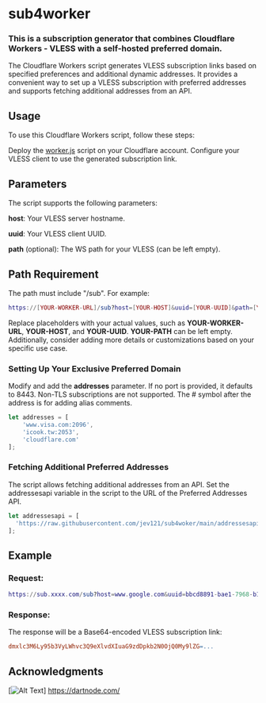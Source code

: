 # sub4worker
### This is a subscription generator that combines Cloudflare Workers - VLESS with a self-hosted preferred domain.
The Cloudflare Workers script generates VLESS subscription links based on specified preferences and additional dynamic addresses. It provides a convenient way to set up a VLESS subscription with preferred addresses and supports fetching additional addresses from an API.

## Usage
To use this Cloudflare Workers script, follow these steps:

Deploy the [worker.js](https://github.com/jev121/sub4worker/blob/main/_worker.js) script on your Cloudflare account.
Configure your VLESS client to use the generated subscription link.

## Parameters
The script supports the following parameters:

**host**: Your VLESS server hostname.

**uuid**: Your VLESS client UUID.

**path** (optional): The WS path for your VLESS (can be left empty).

## Path Requirement
The path must include "/sub". For example:

```lua
https://[YOUR-WORKER-URL]/sub?host=[YOUR-HOST]&uuid=[YOUR-UUID]&path=[YOUR-PATH]
```
Replace placeholders with your actual values, such as **YOUR-WORKER-URL**, **YOUR-HOST**, and **YOUR-UUID**. **YOUR-PATH** can be left empty. Additionally, consider adding more details or customizations based on your specific use case.

### Setting Up Your Exclusive Preferred Domain
Modify and add the **addresses** parameter. If no port is provided, it defaults to 8443. Non-TLS subscriptions are not supported. The # symbol after the address is for adding alias comments.
```js
let addresses = [
	'www.visa.com:2096',
	'icook.tw:2053',
	'cloudflare.com'
];
```

### Fetching Additional Preferred Addresses
The script allows fetching additional addresses from an API. Set the addressesapi variable in the script to the URL of the Preferred Addresses API.
```js
let addressesapi = [
  'https://raw.githubusercontent.com/jev121/sub4woker/main/addressesapi.txt' // This API is just an example and not maintained. Set up your own based on the content format.
];
```

## Example
### Request:
```lua
https://sub.xxxx.com/sub?host=www.google.com&uuid=bbcd8891-bae1-7968-b127-f17f9c249527&path=ws
```

### Response:
The response will be a Base64-encoded VLESS subscription link:

```makefile
dmxlc3M6Ly95b3VyLWhvc3Q9eXlvdXIuaG9zdDpkb2N0OjQ0My9lZG=...
```

## Acknowledgments
[![Alt Text](https://dartnode.com/assets/dash/images/brand/favicon.png)]
https://dartnode.com/
